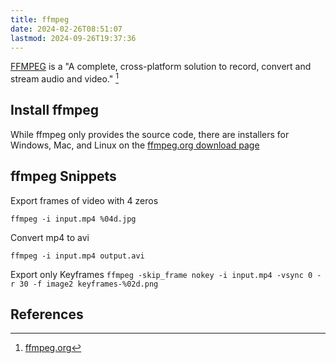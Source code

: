 ```yaml
---
title: ffmpeg
date: 2024-02-26T08:51:07
lastmod: 2024-09-26T19:37:36
---
```


[FFMPEG](https://www.ffmpeg.org/) is a "A complete, cross-platform solution to record, convert and stream audio and video." [^ffmpeg]

## Install ffmpeg

While ffmpeg only provides the source code, there are installers for Windows, Mac, and Linux on the [ffmpeg.org download page](https://www.ffmpeg.org/download.html)

## ffmpeg Snippets

Export frames of video with 4 zeros

`ffmpeg -i input.mp4 %04d.jpg`

Convert mp4 to avi

`ffmpeg -i input.mp4 output.avi`

Export only Keyframes
`ffmpeg -skip_frame nokey -i input.mp4 -vsync 0 -r 30 -f image2 keyframes-%02d.png`

## References

[^ffmpeg]: [ffmpeg.org](https://www.ffmpeg.org/)
